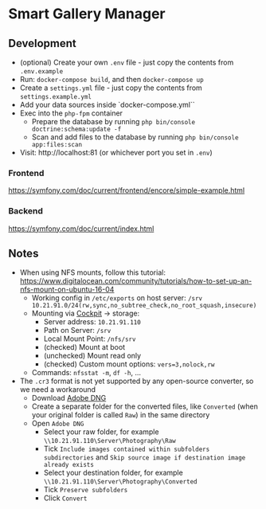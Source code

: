 # Smart Gallery Manager

## Development

* (optional) Create your own `.env` file - just copy the contents from `.env.example`
* Run: `docker-compose build`, and then `docker-compose up`
* Create a `settings.yml` file - just copy the contents from `settings.example.yml`
* Add your data sources inside `docker-compose.yml``
* Exec into the `php-fpm` container
  * Prepare the database by running `php bin/console doctrine:schema:update -f`
  * Scan and add files to the database by running `php bin/console app:files:scan`
* Visit: http://localhost:81 (or whichever port you set in `.env`)

### Frontend
https://symfony.com/doc/current/frontend/encore/simple-example.html

### Backend
https://symfony.com/doc/current/index.html

## Notes
* When using NFS mounts, follow this tutorial: https://www.digitalocean.com/community/tutorials/how-to-set-up-an-nfs-mount-on-ubuntu-16-04
  * Working config in `/etc/exports` on host server: `/srv 10.21.91.0/24(rw,sync,no_subtree_check,no_root_squash,insecure)`
  * Mounting via [Cockpit](https://cockpit-project.org/) -> storage:
    * Server address: `10.21.91.110`
    * Path on Server: `/srv`
    * Local Mount Point: `/nfs/srv`
    * (checked) Mount at boot
    * (unchecked) Mount read only
    * (checked) Custom mount options: `vers=3,nolock,rw`
  * Commands: `nfsstat -m`, `df -h`, ...
* The `.cr3` format is not yet supported by any open-source converter, so we need a workaround
  * Download [Adobe DNG](https://helpx.adobe.com/photoshop/digital-negative.html#downloads)
  * Create a separate folder for the converted files, like `Converted` (when your original folder is called `Raw`) in the same directory
  * Open `Adobe DNG`
    * Select your raw folder, for example `\\10.21.91.110\Server\Photography\Raw`
    * Tick `Include images contained within subfolders subdirectories` and `Skip source image if destination image already exists`
    * Select your destination folder, for example `\\10.21.91.110\Server\Photography\Converted`
    * Tick `Preserve subfolders`
    * Click `Convert`
